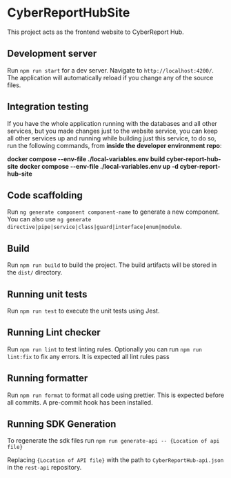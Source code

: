 # CyberReportHubSite

This project acts as the frontend website to CyberReport Hub.

## Development server

Run `npm run start` for a dev server. Navigate to `http://localhost:4200/`. The application will automatically reload if you change any of the source files.

## Integration testing

If you have the whole application running with the databases and all other services, but you made changes just to the website service, you can keep all other services up and running while building just this service, to do so, run the following commands, from **inside the developer environment repo**:

**docker compose --env-file ./local-variables.env build cyber-report-hub-site**
**docker compose --env-file ./local-variables.env up -d cyber-report-hub-site**

## Code scaffolding

Run `ng generate component component-name` to generate a new component. You can also use `ng generate directive|pipe|service|class|guard|interface|enum|module`.

## Build

Run `npm run build` to build the project. The build artifacts will be stored in the `dist/` directory.

## Running unit tests

Run `npm run test` to execute the unit tests using Jest.

## Running Lint checker

Run `npm run lint` to test linting rules. Optionally you can run `npm run lint:fix` to fix any errors. It is expected
all lint rules pass

## Running formatter

Run `npm run format` to format all code using prettier. This is expected before all commits. A pre-commit hook has
been installed.

## Running SDK Generation

To regenerate the sdk files run `npm run generate-api -- {Location of api file}`

Replacing `{Location of API file}` with the path to `CyberReportHub-api.json` in the `rest-api` repository.
